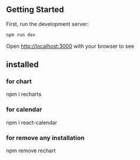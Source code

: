 ## Getting Started

First, run the development server:

```bash
npm run dev

```

Open [http://localhost:3000](http://localhost:3000) with your browser to see 


## installed 
### for chart 
npm i recharts
### for calendar
npm i react-calendar 

### for remove any installation
npm remove rechart